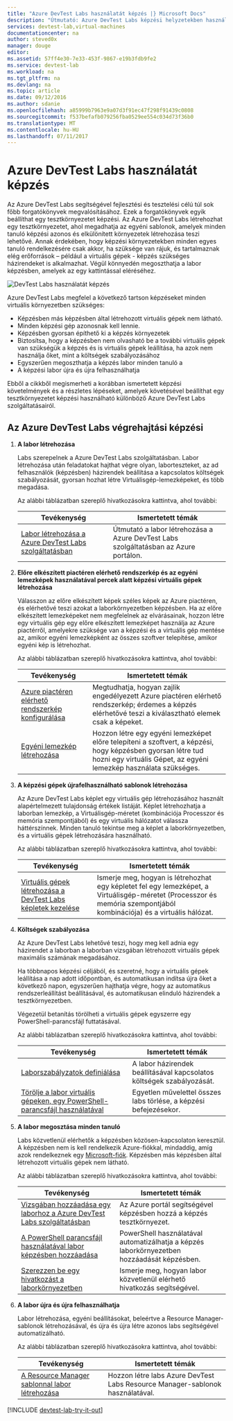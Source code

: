 ```yaml
---
title: "Azure DevTest Labs használatát képzés |} Microsoft Docs"
description: "Útmutató: Azure DevTest Labs képzési helyzetekben használhatja."
services: devtest-lab,virtual-machines
documentationcenter: na
author: steved0x
manager: douge
editor: 
ms.assetid: 57ff4e30-7e33-453f-9867-e19b3fdb9fe2
ms.service: devtest-lab
ms.workload: na
ms.tgt_pltfrm: na
ms.devlang: na
ms.topic: article
ms.date: 09/12/2016
ms.author: sdanie
ms.openlocfilehash: a85999b7963e9a07d3f91ec47f298f91439c0808
ms.sourcegitcommit: f537befafb079256fba0529ee554c034d73f36b0
ms.translationtype: MT
ms.contentlocale: hu-HU
ms.lasthandoff: 07/11/2017
---
```

# <a name="use-azure-devtest-labs-for-training"></a>Azure DevTest Labs használatát képzés
Az Azure DevTest Labs segítségével fejlesztési és tesztelési célú túl sok főbb forgatókönyvek megvalósításához. Ezek a forgatókönyvek egyik beállíthat egy tesztkörnyezetet képzési. Az Azure DevTest Labs létrehozhat egy tesztkörnyezetet, ahol megadhatja az egyéni sablonok, amelyek minden tanuló képzési azonos és elkülönített környezetek létrehozása teszi lehetővé. Annak érdekében, hogy képzési környezetekben minden egyes tanuló rendelkezésére csak akkor, ha szüksége van rájuk, és tartalmaznak elég erőforrások – például a virtuális gépek - képzés szükséges házirendeket is alkalmazhat. Végül könnyedén megoszthatja a labor képzésben, amelyek az egy kattintással eléréséhez.

![DevTest Labs használatát képzés](./media/devtest-lab-training-lab/devtest-lab-training.png)

Azure DevTest Labs megfelel a következő tartson képzéseket minden virtuális környezetben szükséges: 

* Képzésben más képzésben által létrehozott virtuális gépek nem látható.
* Minden képzési gép azonosnak kell lennie.
* Képzésben gyorsan építhető ki a képzés környezetek
* Biztosítsa, hogy a képzésben nem olvasható be a további virtuális gépek van szükségük a képzés és is virtuális gépek leállítása, ha azok nem használja őket, mint a költségek szabályozásához
* Egyszerűen megoszthatja a képzés labor minden tanuló a
* A képzési labor újra és újra felhasználhatja

Ebből a cikkből megismerheti a korábban ismertetett képzési követelmények és a részletes lépéseket, amelyek követésével beállíthat egy tesztkörnyezetet képzési használható különböző Azure DevTest Labs szolgáltatásairól.  

## <a name="implementing-training-with-azure-devtest-labs"></a>Az Azure DevTest Labs végrehajtási képzési
1. **A labor létrehozása** 
   
    Labs szerepelnek a Azure DevTest Labs szolgáltatásban. Labor létrehozása után feladatokat hajthat végre olyan, laborteszteket, az ad felhasználók (képzésben) házirendek beállítása a kapcsolatos költségek szabályozását, gyorsan hozhat létre Virtuálisgép-lemezképeket, és több megadása.   
   
    Az alábbi táblázatban szereplő hivatkozásokra kattintva, ahol további:
   
   | Tevékenység | Ismertetett témák |
   | --- | --- |
   | [Labor létrehozása a Azure DevTest Labs szolgáltatásban](devtest-lab-create-lab.md) |Útmutató a labor létrehozása a Azure DevTest Labs szolgáltatásban az Azure portálon. |
2. **Előre elkészített piactéren elérhető rendszerkép és az egyéni lemezképek használatával percek alatt képzési virtuális gépek létrehozása** 
   
    Válasszon az előre elkészített képek széles képek az Azure piactéren, és elérhetővé teszi azokat a laborkörnyezetben képzésben. Ha az előre elkészített lemezképeket nem megfelelnek az elvárásainak, hozzon létre egy virtuális gép egy előre elkészített lemezképet használja az Azure piactérről, amelyekre szüksége van a képzési és a virtuális gép mentése az, amikor egyéni lemezképként az összes szoftver telepítése, amikor egyéni kép is létrehozhat. 
   
    Az alábbi táblázatban szereplő hivatkozásokra kattintva, ahol további:
   
   | Tevékenység | Ismertetett témák |
   | --- | --- |
   | [Azure piactéren elérhető rendszerkép konfigurálása](devtest-lab-configure-marketplace-images.md) |Megtudhatja, hogyan zajlik engedélyezett Azure piactéren elérhető rendszerkép; érdemes a képzés elérhetővé teszi a kiválasztható elemek csak a képeket. |
   | [Egyéni lemezkép létrehozása](devtest-lab-create-template.md) |Hozzon létre egy egyéni lemezképet előre telepíteni a szoftvert, a képzési, hogy képzésben gyorsan létre tud hozni egy virtuális Gépet, az egyéni lemezkép használata szükséges. |
3. **A képzési gépek újrafelhasználható sablonok létrehozása** 
   
    Az Azure DevTest Labs képlet egy virtuális gép létrehozásához használt alapértelmezett tulajdonság értékek listáját. Képlet létrehozhatja a laborban lemezkép, a Virtuálisgép-méretet (kombinációja Processzor és memória szempontjából) és egy virtuális hálózatot válassza háttérszínnek. Minden tanuló tekintse meg a képlet a laborkörnyezetben, és a virtuális gépek létrehozására használható. 
   
    Az alábbi táblázatban szereplő hivatkozásokra kattintva, ahol további:
   
   | Tevékenység | Ismertetett témák |
   | --- | --- |
   | [Virtuális gépek létrehozása a DevTest Labs képletek kezelése](devtest-lab-manage-formulas.md) |Ismerje meg, hogyan is létrehozhat egy képletet fel egy lemezképet, a Virtuálisgép-méretet (Processzor és memória szempontjából kombinációja) és a virtuális hálózat. |
4. **Költségek szabályozása**
   
    Az Azure DevTest Labs lehetővé teszi, hogy meg kell adnia egy házirendet a laborban a laborban vizsgában létrehozott virtuális gépek maximális számának megadásához. 
   
    Ha többnapos képzési céljából, és szeretné, hogy a virtuális gépek leállítása a nap adott időpontban, és automatikusan indítsa újra őket a következő napon, egyszerűen hajthatja végre, hogy az automatikus rendszerleállítást beállításával, és automatikusan elinduló házirendek a tesztkörnyezetben. 
   
    Végezetül betanítás törölheti a virtuális gépek egyszerre egy PowerShell-parancsfájl futtatásával. 
   
    Az alábbi táblázatban szereplő hivatkozásokra kattintva, ahol további:
   
   | Tevékenység | Ismertetett témák |
   | --- | --- |
   | [Laborszabályzatok definiálása](devtest-lab-set-lab-policy.md) |A labor házirendek beállításával kapcsolatos költségek szabályozását. |
   | [Törölje a labor virtuális gépeken, egy PowerShell-parancsfájl használatával](devtest-lab-faq.md#how-can-i-automate-the-process-of-deleting-all-the-vms-in-my-lab) |Egyetlen művelettel összes labs törlése, a képzési befejezésekor. |
5. **A labor megosztása minden tanuló**
   
    Labs közvetlenül elérhetők a képzésben közösen-kapcsolaton keresztül. A képzésben nem is kell rendelkezik Azure-fiókkal, mindaddig, amíg azok rendelkeznek egy [Microsoft-fiók](devtest-lab-faq.md#what-is-a-microsoft-account). Képzésben más képzésben által létrehozott virtuális gépek nem látható.  
   
    Az alábbi táblázatban szereplő hivatkozásokra kattintva, ahol további:
   
   | Tevékenység | Ismertetett témák |
   | --- | --- |
   | [Vizsgában hozzáadása egy laborhoz a Azure DevTest Labs szolgáltatásban](devtest-lab-add-devtest-user.md) |Az Azure portál segítségével képzésben hozzá a képzés tesztkörnyezet. |
   | [A PowerShell parancsfájl használatával labor képzésben hozzáadása](devtest-lab-add-devtest-user.md#add-an-external-user-to-a-lab-using-powershell) |PowerShell használatával automatizálhatja a képzés laborkörnyezetben hozzáadását képzésben. |
   | [Szerezzen be egy hivatkozást a laborkörnyezetben](devtest-lab-faq.md#how-do-i-share-a-direct-link-to-my-lab) |Ismerje meg, hogyan labor közvetlenül elérhető hivatkozás segítségével. |
6. **A labor újra és újra felhasználhatja** 
   
    Labor létrehozása, egyéni beállításokat, beleértve a Resource Manager-sablonok létrehozásával, és újra és újra létre azonos labs segítségével automatizálható. 
   
    Az alábbi táblázatban szereplő hivatkozásokra kattintva, ahol további:
   
   | Tevékenység | Ismertetett témák |
   | --- | --- |
   | [A Resource Manager sablonnal labor létrehozása](devtest-lab-faq.md#how-do-i-create-a-lab-from-an-azure-resource-manager-template) |Hozzon létre labs Azure DevTest Labs Resource Manager-sablonok használatával. |

[!INCLUDE [devtest-lab-try-it-out](../../includes/devtest-lab-try-it-out.md)]

